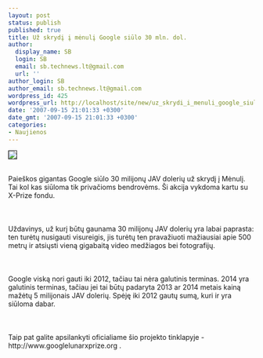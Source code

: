 ```yaml
---
layout: post
status: publish
published: true
title: Už skrydį į mėnulį Google siūlo 30 mln. dol.
author:
  display_name: SB
  login: SB
  email: sb.technews.lt@gmail.com
  url: ''
author_login: SB
author_email: sb.technews.lt@gmail.com
wordpress_id: 425
wordpress_url: http://localhost/site/new/uz_skrydi_i_menuli_google_siulo_30_mln_dol/
date: '2007-09-15 21:01:33 +0300'
date_gmt: '2007-09-15 21:01:33 +0300'
categories:
- Naujienos
---
```

<div class="imgright"><img src="http://tbn0.google.com/images?q=tbn:j9mr3IJ12N99rM:http://www.physorg.com/newman/gfx/news/logo-Google.gif" border="1"></div>
<p><br>Paieškos gigantas Google siūlo 30 milijonų JAV dolerių už skrydį į Mėnulį. Tai kol kas siūloma tik privačioms bendrovėms. Ši akcija vykdoma kartu su X-Prize fondu.<br />
<br><br />
<br>Uždavinys, už kurį būtų gaunama 30 milijonų JAV dolerių yra labai paprasta: ten turėtų nusigauti visureigis, jis turėtų ten pravažiuoti mažiausiai apie 500 metrų ir atsiųsti vieną gigabaitą video medžiagos bei fotografijų.<br />
<br><br />
<br>Google viską nori gauti iki 2012, tačiau tai nėra galutinis terminas. 2014 yra galutinis terminas, tačiau jei tai būtų padaryta 2013 ar 2014 metais kainą mažėtų 5 milijonais JAV dolerių. Spėję iki 2012 gautų sumą, kuri ir yra siūloma dabar.<br />
<br><br />
<br>Taip pat galite apsilankyti oficialiame šio projekto tinklapyje - http://www.googlelunarxprize.org .</p>

